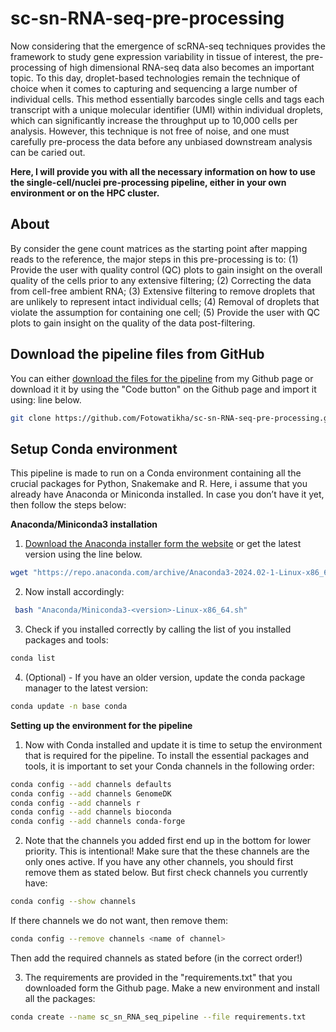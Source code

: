 # sc-sn-RNA-seq-pre-processing

Now considering that the emergence of scRNA-seq techniques provides the framework to study gene expression variability in tissue of interest, the pre-processing of high dimensional RNA-seq data also becomes an important topic. To this day, droplet-based technologies remain the technique of choice when it comes to capturing and sequencing a large number of individual cells. This method essentially barcodes single cells and tags each transcript with a unique molecular identifier (UMI) within individual droplets, which can significantly increase the throughput up to 10,000 cells per analysis. However, this technique is not free of noise, and one must carefully pre-process the data before any unbiased downstream analysis can be caried out. 

**Here, I will provide you with all the necessary information on how to use the single-cell/nuclei pre-processing pipeline, either in your own environment or on the HPC cluster.**

## About

By consider the gene count matrices as the starting point after mapping reads to the reference, the major steps in this pre-processing is to: (1) Provide the user with quality control (QC) plots to gain insight on the overall quality of the cells prior to any extensive filtering; (2) Correcting the data from cell-free ambient RNA; (3) Extensive filtering to remove droplets that are unlikely to represent intact individual cells; (4) Removal of droplets that violate the assumption for containing one cell; (5) Provide the user with QC plots to gain insight on the quality of the data post-filtering.

## Download the pipeline files from GitHub

You can either [download the files for the pipeline](https://github.com/Fotowatikha/sc-sn-RNA-seq-pre-processing/tree/main) from my Github page or download it it by using the "Code button" on the Github page and import it using:
line below.
```sh
git clone https://github.com/Fotowatikha/sc-sn-RNA-seq-pre-processing.git
```

## Setup Conda environment

This pipeline is made to run on a Conda environment containing all the crucial packages for Python, Snakemake and R. Here, i assume that you already have Anaconda or Miniconda installed. In case you don’t have it yet, then follow the steps below:

**Anaconda/Miniconda3 installation**

1. [Download the Anaconda installer form the website](https://repo.anaconda.com/archive/Anaconda3-2024.02-1-Linux-x86_64.sh) or get the latest version using the line below.
```sh
wget "https://repo.anaconda.com/archive/Anaconda3-2024.02-1-Linux-x86_64.sh"
```

2. Now install accordingly:
```sh
 bash "Anaconda/Miniconda3-<version>-Linux-x86_64.sh"
```

3. Check if you installed correctly by calling the list of you installed packages and tools:
```sh
conda list 
```

4. (Optional) - If you have an older version, update the conda package manager to the latest version:
```sh
conda update -n base conda
```

**Setting up the environment for the pipeline**

1. Now with Conda installed and update it is time to setup the environment that is required for the pipeline.
To install the essential packages and tools, it is important to set your Conda channels in the following order:
```sh
conda config --add channels defaults
conda config --add channels GenomeDK
conda config --add channels r
conda config --add channels bioconda
conda config --add channels conda-forge
```

2. Note that the channels you added first end up in the bottom for lower priority. This is intentional!
Make sure that the these channels are the only ones active. If you have any other channels, you should first remove them as stated below. But first check channels you currently have:
```sh
conda config --show channels
```
If there channels we do not want, then remove them:
```sh
conda config --remove channels <name of channel>
```
Then add the required channels as stated before (in the correct order!)

3. The requirements are provided in the "requirements.txt" that you downloaded form the Github page. Make a new environment and install all the packages:
```sh
conda create --name sc_sn_RNA_seq_pipeline --file requirements.txt
```

